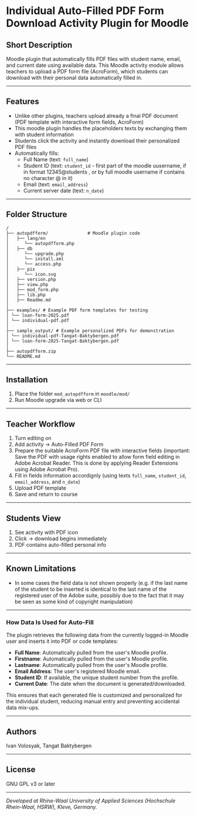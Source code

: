 # Individual Auto-Filled PDF Form Download Activity Plugin for Moodle

## Short Description

Moodle plugin that automatically fills PDF files with student name, email, and current date using available data.
This Moodle activity module allows teachers to upload a PDF form file (AcroForm), which students can download with their personal data automatically filled in.

---

## Features
- Unlike other plugins, teachers upload already a final PDF document (PDF template with interactive form fields, AcroForm) 
- This moodle plugin handles the placeholders texts by exchanging them with student information
- Students click the activity and instantly download their personalized PDF files
- Automatically fills:
  - Full Name (text: `full_name`)
  - Student ID (text: `student_id` - first part of the moodle uusername, if in format 12345@students , or by full moodle username if contains no character @ in it)
  - Email (text: `email_address`)
  - Current server date (text: `n_date`)

---

## Folder Structure

```
/
├── autopdfform/               # Moodle plugin code
│   ├── lang/en
│      └── autopdfform.php
│   ├── db
│      └── upgrade.php
│      └── install.xml
│      └── access.php
│   ├── pix
│      └── icon.svg
│   ├── version.php
│   ├── view.php
│   ├── mod_form.php
│   ├── lib.php
│   ├── Readme.md
│
├── examples/ # Example PDF form templates for testing
│ └── loan-form-2025.pdf
│ └── individual-pdf.pdf
│
├── sample_output/ # Example personalized PDFs for demonstration
│ └── individual-pdf-Tangat-Baktybergen.pdf
│ └── loan-form-2025-Tangat-Baktybergen.pdf
│
├── autopdfform.zip  
└── README.md
```

---

## Installation

1. Place the folder `mod_autopdfform` in `moodle/mod/`
2. Run Moodle upgrade via web or CLI
   
---

## Teacher Workflow

1. Turn editing on
2. Add activity → Auto-Filled PDF Form
3. Prepare the suitable AcroForm PDF file with interactive fields 
   (important: Save the PDF with usage rights enabled to allow form field editing in Adobe Acrobat Reader. This is done by applying Reader Extensions using Adobe Acrobat Pro).
4. Fill in fields information accordignly (using texts `full_name`, `student_id`, `email_address`, and `n_date`)
5. Upload PDF template
6. Save and return to course
   
---

## Students View
1. See activity with PDF icon
2. Click → download begins immediately
3. PDF contains auto-filled personal info
   
---

## Known Limitations
- In some cases the field data is not shown properly (e.g. if the last name of the student to be inserted is identical to the last name of the registered user of the Adobe suite,
possibly due to the fact that it may be seen as some kind of copyright manipulation)

---

### How Data Is Used for Auto-Fill

The plugin retrieves the following data from the currently logged-in Moodle user and inserts it into PDF or code templates:
- **Full Name**: Automatically pulled from the user's Moodle profile.
- **Firstname**: Automatically pulled from the user's Moodle profile.
- **Lastname**: Automatically pulled from the user's Moodle profile.
- **Email Address**: The user's registered Moodle email.
- **Student ID**: If available, the unique student number from the profile.
- **Current Date**: The date when the document is generated/downloaded.

This ensures that each generated file is customized and personalized for the individual student, reducing manual entry and preventing accidental data mix-ups.

---

## Authors

Ivan Volosyak, Tangat Baktybergen

---

## License

GNU GPL v3 or later

---

*Developed at Rhine-Waal University of Applied Sciences (Hochschule Rhein-Waal, HSRW), Kleve, Germany.*
